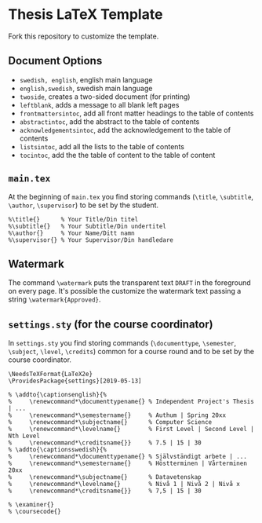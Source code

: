 # Thesis LaTeX Template

Fork this repository to customize the template.

## Document Options

- `swedish, english`, english main language
- `english,swedish`, swedish main language
- `twoside`, creates a two-sided document (for printing)
- `leftblank`, adds a message to all blank left pages
- `frontmattersintoc`, add all front matter headings to the table of contents
- `abstractintoc`, add the abstract to the table of contents
- `acknowledgementsintoc`, add the acknowledgement to the table of contents
- `listsintoc`, add all the lists to the table of contents
- `tocintoc`, add the the table of content to the table of content

## `main.tex`

At the beginning of `main.tex` you find storing commands (`\title`, `\subtitle`, `\author`, `\supervisor`) to be set by the student.

```
%\title{}      % Your Title/Din titel
%\subtitle{}   % Your Subtitle/Din undertitel
%\author{}     % Your Name/Ditt namn
%\supervisor{} % Your Supervisor/Din handledare
```

## Watermark

The command `\watermark` puts the transparent text `DRAFT` in the foreground on every page. It's possible the customize the watermark text passing a string `\watermark{Approved}`.

## `settings.sty` (for the course coordinator)

In `settings.sty` you find storing commands (`\documenttype`, `\semester`, `\subject`, `\level`, `\credits`) common for a course round and to be set by the course coordinator.

```
\NeedsTeXFormat{LaTeX2e}
\ProvidesPackage{settings}[2019-05-13]

% \addto{\captionsenglish}{%
%     \renewcommand*\documenttypename{} % Independent Project's Thesis | ...
%     \renewcommand*\semestername{}     % Authum | Spring 20xx
%     \renewcommand*\subjectname{}      % Computer Science
%     \renewcommand*\levelname{}        % First Level | Second Level | Nth Level
%     \renewcommand*\creditsname{}}     % 7.5 | 15 | 30
% \addto{\captionsswedish}{%
%     \renewcommand*\documenttypename{} % Självständigt arbete | ...
%     \renewcommand*\semestername{}     % Höstterminen | Vårterminen 20xx
%     \renewcommand*\subjectname{}      % Datavetenskap
%     \renewcommand*\levelname{}        % Nivå 1 | Nivå 2 | Nivå x
%     \renewcommand*\creditsname{}}     % 7,5 | 15 | 30

% \examiner{}
% \coursecode{} 
```
